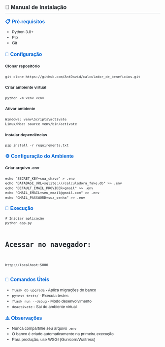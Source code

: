 <div style="font-family: Arial, sans-serif; font-size: 13px; line-height: 1.4; color: #24292e; max-width: 800px;">

<h2 style="font-size: 18px; color: #24292e; margin-top: 24px; margin-bottom: 16px; font-weight: 600; border-bottom: 1px solid #e1e4e8; padding-bottom: 0.3em;">
📖 Manual de Instalação
</h2>

<h3 style="font-size: 16px; color: #0366d6; margin-top: 16px; margin-bottom: 8px; font-weight: 600;">
📋 Pré-requisitos
</h3>
<ul>
  <li>Python 3.8+</li>
  <li>Pip</li>
  <li>Git</li>
</ul>

<h3 style="font-size: 16px; color: #0366d6; margin-top: 16px; margin-bottom: 8px; font-weight: 600;">
🔧 Configuração
</h3>
<h4>Clonar repositório</h4>
<pre><code>git clone https://github.com/AntDavid/calculador_de_beneficios.git</code></pre>

<h4>Criar ambiente virtual</h4>
<pre><code>python -m venv venv</code></pre>

<h4>Ativar ambiente</h4>
<pre><code>Windows: venv\Scripts\activate
Linux/Mac: source venv/bin/activate</code></pre>

<h4>Instalar dependências</h4>
<pre><code>pip install -r requirements.txt</code></pre>

<h3 style="font-size: 16px; color: #0366d6; margin-top: 16px; margin-bottom: 8px; font-weight: 600;">
⚙️ Configuração do Ambiente
</h3>
<h4>Criar arquivo .env</h4>
<pre><code>echo "SECRET_KEY=sua_chave" > .env
echo "DATABASE_URL=sqlite:///calculadora_fake.db" >> .env
echo "DEFAULT_EMAIL_PROVIDER=gmail" >> .env
echo "GMAIL_EMAIL=seu_email@gmail.com" >> .env
echo "GMAIL_PASSWORD=sua_senha" >> .env</code></pre>

<h3 style="font-size: 16px; color: #0366d6; margin-top: 16px; margin-bottom: 8px; font-weight: 600;">
🚀 Execução
</h3>
<pre><code># Iniciar aplicação
python app.py

# Acessar no navegador:
http://localhost:5000</code></pre>

<h3 style="font-size: 16px; color: #0366d6; margin-top: 16px; margin-bottom: 8px; font-weight: 600;">
🔧 Comandos Úteis
</h3>
<ul>
  <li><code>flask db upgrade</code> - Aplica migrações do banco</li>
  <li><code>pytest tests/</code> - Executa testes</li>
  <li><code>flask run --debug</code> - Modo desenvolvimento</li>
  <li><code>deactivate</code> - Sai do ambiente virtual</li>
</ul>

<h3 style="font-size: 16px; color: #0366d6; margin-top: 16px; margin-bottom: 8px; font-weight: 600;">
⚠️ Observações
</h3>
<ul>
  <li>Nunca compartilhe seu arquivo <code>.env</code></li>
  <li>O banco é criado automaticamente na primeira execução</li>
  <li>Para produção, use WSGI (Gunicorn/Waitress)</li>
</ul>

</div>
